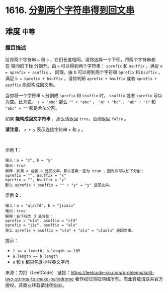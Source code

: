 # 1616. [分割两个字符串得到回文串](https://leetcode-cn.com/problems/split-two-strings-to-make-palindrome/)  
<font size=5> 难度 `中等` </font>
---

### 题目描述

给你两个字符串 `a` 和 `b` ，它们长度相同。请你选择一个下标，将两个字符串都在 相同的下标 分割开。由 `a` 可以得到两个字符串： `aprefix` 和 `asuffix` ，满足 `a = aprefix + asuffix` ，
同理，由 b 可以得到两个字符串 `bprefix` 和 `bsuffix` ，满足 `b = bprefix + bsuffix` 。请你判断 `aprefix + bsuffix` 或者 `bprefix + asuffix` 能否构成回文串。

当你将一个字符串 `s` 分割成 `sprefix` 和 `ssuffix` 时， `ssuffix` 或者 `sprefix` 可以为空。比方说， `s = "abc"` 那么 `"" + "abc"` ， `"a" + "bc"` ， `"ab" + "c"` 和 
`"abc" + ""` 都是合法分割。

如果 **能构成回文字符串** ，那么请返回 `true`，否则返回 `false` 。

**请注意**， `x + y` 表示连接字符串 `x` 和 `y` 。

 

示例 **1**：
```
输入：a = "x", b = "y"
输出：true
解释：如果 a 或者 b 是回文串，那么答案一定为 true ，因为你可以如下分割：
aprefix = "", asuffix = "x"
bprefix = "", bsuffix = "y"
那么 aprefix + bsuffix = "" + "y" = "y" 是回文串。
```
示例 **2**：
```
输入：a = "ulacfd", b = "jizalu"
输出：true
解释：在下标为 3 处分割：
aprefix = "ula", asuffix = "cfd"
bprefix = "jiz", bsuffix = "alu"
那么 aprefix + bsuffix = "ula" + "alu" = "ulaalu" 是回文串。
```

提示：

* `1 <= a.length, b.length <= 105`
* `a.length == b.length`
* `a` 和 `b` 都只包含小写英文字母


来源：力扣（LeetCode）
链接：https://leetcode-cn.com/problems/split-two-strings-to-make-palindrome
著作权归领扣网络所有。商业转载请联系官方授权，非商业转载请注明出处。
